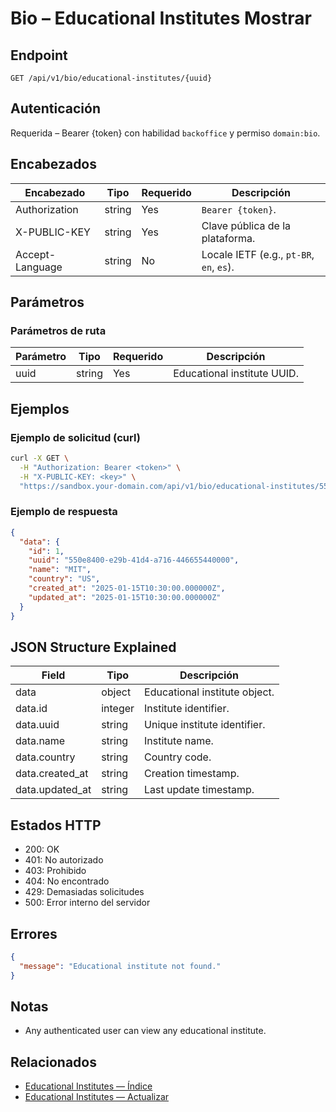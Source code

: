 # Bio – Educational Institutes Mostrar

## Endpoint

```
GET /api/v1/bio/educational-institutes/{uuid}
```

## Autenticación

Requerida – Bearer {token} con habilidad `backoffice` y permiso `domain:bio`.

## Encabezados

| Encabezado           | Tipo   | Requerido | Descripción |
| ---------------- | ------ | -------- | ----------- |
| Authorization    | string | Yes      | `Bearer {token}`. |
| X-PUBLIC-KEY     | string | Yes      | Clave pública de la plataforma. |
| Accept-Language  | string | No       | Locale IETF (e.g., `pt-BR`, `en`, `es`). |

## Parámetros

### Parámetros de ruta

| Parámetro | Tipo   | Requerido | Descripción |
| --------- | ------ | -------- | ----------- |
| uuid      | string | Yes      | Educational institute UUID. |

## Ejemplos

### Ejemplo de solicitud (curl)

```bash
curl -X GET \
  -H "Authorization: Bearer <token>" \
  -H "X-PUBLIC-KEY: <key>" \
  "https://sandbox.your-domain.com/api/v1/bio/educational-institutes/550e8400-e29b-41d4-a716-446655440000"
```

### Ejemplo de respuesta

```json
{
  "data": {
    "id": 1,
    "uuid": "550e8400-e29b-41d4-a716-446655440000",
    "name": "MIT",
    "country": "US",
    "created_at": "2025-01-15T10:30:00.000000Z",
    "updated_at": "2025-01-15T10:30:00.000000Z"
  }
}
```

## JSON Structure Explained

| Field          | Tipo    | Descripción |
| -------------- | ------- | ----------- |
| data           | object  | Educational institute object. |
| data.id        | integer | Institute identifier. |
| data.uuid      | string  | Unique institute identifier. |
| data.name      | string  | Institute name. |
| data.country   | string  | Country code. |
| data.created_at| string  | Creation timestamp. |
| data.updated_at| string  | Last update timestamp. |

## Estados HTTP

- 200: OK
- 401: No autorizado
- 403: Prohibido
- 404: No encontrado
- 429: Demasiadas solicitudes
- 500: Error interno del servidor

## Errores

```json
{
  "message": "Educational institute not found."
}
```

## Notas

- Any authenticated user can view any educational institute.

## Relacionados

- [Educational Institutes — Índice](EducationalInstituteÍndice.md)
- [Educational Institutes — Actualizar](EducationalInstituteActualizar.md)
